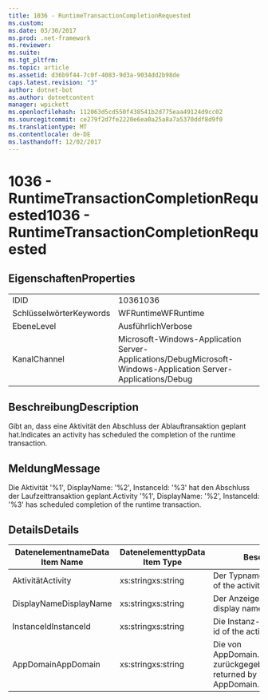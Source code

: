 ```yaml
---
title: 1036 - RuntimeTransactionCompletionRequested
ms.custom: 
ms.date: 03/30/2017
ms.prod: .net-framework
ms.reviewer: 
ms.suite: 
ms.tgt_pltfrm: 
ms.topic: article
ms.assetid: d36b9f44-7c0f-4083-9d3a-9034dd2b98de
caps.latest.revision: "3"
author: dotnet-bot
ms.author: dotnetcontent
manager: wpickett
ms.openlocfilehash: 112063d5cd550f438541b2d775eaa49124d9cc02
ms.sourcegitcommit: ce279f2d7fe2220e6ea0a25a8a7a5370ddf8d9f0
ms.translationtype: MT
ms.contentlocale: de-DE
ms.lasthandoff: 12/02/2017
---
```

# <a name="1036---runtimetransactioncompletionrequested"></a><span data-ttu-id="2ea4f-102">1036 - RuntimeTransactionCompletionRequested</span><span class="sxs-lookup"><span data-stu-id="2ea4f-102">1036 - RuntimeTransactionCompletionRequested</span></span>
## <a name="properties"></a><span data-ttu-id="2ea4f-103">Eigenschaften</span><span class="sxs-lookup"><span data-stu-id="2ea4f-103">Properties</span></span>  
  
|||  
|-|-|  
|<span data-ttu-id="2ea4f-104">ID</span><span class="sxs-lookup"><span data-stu-id="2ea4f-104">ID</span></span>|<span data-ttu-id="2ea4f-105">1036</span><span class="sxs-lookup"><span data-stu-id="2ea4f-105">1036</span></span>|  
|<span data-ttu-id="2ea4f-106">Schlüsselwörter</span><span class="sxs-lookup"><span data-stu-id="2ea4f-106">Keywords</span></span>|<span data-ttu-id="2ea4f-107">WFRuntime</span><span class="sxs-lookup"><span data-stu-id="2ea4f-107">WFRuntime</span></span>|  
|<span data-ttu-id="2ea4f-108">Ebene</span><span class="sxs-lookup"><span data-stu-id="2ea4f-108">Level</span></span>|<span data-ttu-id="2ea4f-109">Ausführlich</span><span class="sxs-lookup"><span data-stu-id="2ea4f-109">Verbose</span></span>|  
|<span data-ttu-id="2ea4f-110">Kanal</span><span class="sxs-lookup"><span data-stu-id="2ea4f-110">Channel</span></span>|<span data-ttu-id="2ea4f-111">Microsoft-Windows-Application Server-Applications/Debug</span><span class="sxs-lookup"><span data-stu-id="2ea4f-111">Microsoft-Windows-Application Server-Applications/Debug</span></span>|  
  
## <a name="description"></a><span data-ttu-id="2ea4f-112">Beschreibung</span><span class="sxs-lookup"><span data-stu-id="2ea4f-112">Description</span></span>  
 <span data-ttu-id="2ea4f-113">Gibt an, dass eine Aktivität den Abschluss der Ablauftransaktion geplant hat.</span><span class="sxs-lookup"><span data-stu-id="2ea4f-113">Indicates an activity has scheduled the completion of the runtime transaction.</span></span>  
  
## <a name="message"></a><span data-ttu-id="2ea4f-114">Meldung</span><span class="sxs-lookup"><span data-stu-id="2ea4f-114">Message</span></span>  
 <span data-ttu-id="2ea4f-115">Die Aktivität '%1', DisplayName: '%2', InstanceId: '%3' hat den Abschluss der Laufzeittransaktion geplant.</span><span class="sxs-lookup"><span data-stu-id="2ea4f-115">Activity '%1', DisplayName: '%2', InstanceId: '%3' has scheduled completion of the runtime transaction.</span></span>  
  
## <a name="details"></a><span data-ttu-id="2ea4f-116">Details</span><span class="sxs-lookup"><span data-stu-id="2ea4f-116">Details</span></span>  
  
|<span data-ttu-id="2ea4f-117">Datenelementname</span><span class="sxs-lookup"><span data-stu-id="2ea4f-117">Data Item Name</span></span>|<span data-ttu-id="2ea4f-118">Datenelementtyp</span><span class="sxs-lookup"><span data-stu-id="2ea4f-118">Data Item Type</span></span>|<span data-ttu-id="2ea4f-119">Beschreibung</span><span class="sxs-lookup"><span data-stu-id="2ea4f-119">Description</span></span>|  
|--------------------|--------------------|-----------------|  
|<span data-ttu-id="2ea4f-120">Aktivität</span><span class="sxs-lookup"><span data-stu-id="2ea4f-120">Activity</span></span>|<span data-ttu-id="2ea4f-121">xs:string</span><span class="sxs-lookup"><span data-stu-id="2ea4f-121">xs:string</span></span>|<span data-ttu-id="2ea4f-122">Der Typname der Aktivität.</span><span class="sxs-lookup"><span data-stu-id="2ea4f-122">The type name of the activity.</span></span>|  
|<span data-ttu-id="2ea4f-123">DisplayName</span><span class="sxs-lookup"><span data-stu-id="2ea4f-123">DisplayName</span></span>|<span data-ttu-id="2ea4f-124">xs:string</span><span class="sxs-lookup"><span data-stu-id="2ea4f-124">xs:string</span></span>|<span data-ttu-id="2ea4f-125">Der Anzeigename der Aktivität.</span><span class="sxs-lookup"><span data-stu-id="2ea4f-125">The display name of the activity.</span></span>|  
|<span data-ttu-id="2ea4f-126">InstanceId</span><span class="sxs-lookup"><span data-stu-id="2ea4f-126">InstanceId</span></span>|<span data-ttu-id="2ea4f-127">xs:string</span><span class="sxs-lookup"><span data-stu-id="2ea4f-127">xs:string</span></span>|<span data-ttu-id="2ea4f-128">Die Instanz-ID der Aktivität.</span><span class="sxs-lookup"><span data-stu-id="2ea4f-128">The instance id of the activity.</span></span>|  
|<span data-ttu-id="2ea4f-129">AppDomain</span><span class="sxs-lookup"><span data-stu-id="2ea4f-129">AppDomain</span></span>|<span data-ttu-id="2ea4f-130">xs:string</span><span class="sxs-lookup"><span data-stu-id="2ea4f-130">xs:string</span></span>|<span data-ttu-id="2ea4f-131">Die von AppDomain.CurrentDomain.FriendlyName zurückgegebene Zeichenfolge.</span><span class="sxs-lookup"><span data-stu-id="2ea4f-131">The string returned by AppDomain.CurrentDomain.FriendlyName.</span></span>|
